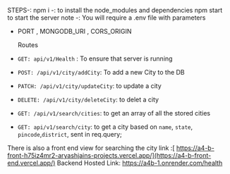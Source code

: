 STEPS-:
npm i -: to install the node_modules and dependencies
npm start to start the server
note -: You will require a .env file with parameters
- PORT , MONGODB_URI , CORS_ORIGIN

  Routes
- `GET: api/v1/Health` : To ensure that server is running
  
- `POST: /api/v1/city/addCity`: To add a new City to the DB
- `PATCH: /api/v1/city/updateCity`: to update a city
- `DELETE: /api/v1/city/deleteCity`: to delet a city
  
- `GET: /api/v1/search/cities`: to get an array of all the stored cities
- `GET: api/v1/search/city`: to get a city based on `name`, `state`, `pincode`,`district`, sent in req.query;

There is also a front end view for searching the city  link :[ https://a4-b-front-h75iz4mr2-aryashjains-projects.vercel.app/](https://a4-b-front-end.vercel.app/)
Backend Hosted Link: https://a4b-1.onrender.com/health
